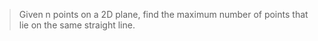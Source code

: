 >Given n points on a 2D plane, find the maximum number of points that lie on the same straight line.